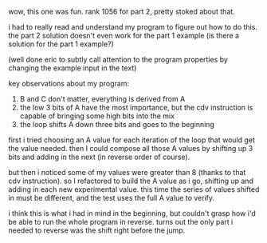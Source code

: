 wow, this one was fun. rank 1056 for part 2, pretty stoked about that.

i had to really read and understand my program to figure out how to do this. the
part 2 solution doesn't even work for the part 1 example (is there a solution
for the part 1 example?)

(well done eric to subtly call attention to the program properties by changing the
example input in the text)

key observations about my program:
1. B and C don't matter, everything is derived from A
2. the low 3 bits of A have the most importance, but the cdv instruction is
   capable of bringing some high bits into the mix
3. the loop shifts A down three bits and goes to the beginning

first i tried choosing an A value for each iteration of the loop that would get
the value needed. then I could compose all those A values by shifting up 3 bits
and adding in the next (in reverse order of course).

but then i noticed some of my values were greater than 8 (thanks to that cdv
instruction). so I refactored to build the A value as i go, shifting up and
adding in each new experimental value. this time the series of values shifted in
must be different, and the test uses the full A value to verify.

i think this is what i had in mind in the beginning, but couldn't grasp how i'd
be able to run the whole program in reverse. turns out the only part i needed to
reverse was the shift right before the jump.
